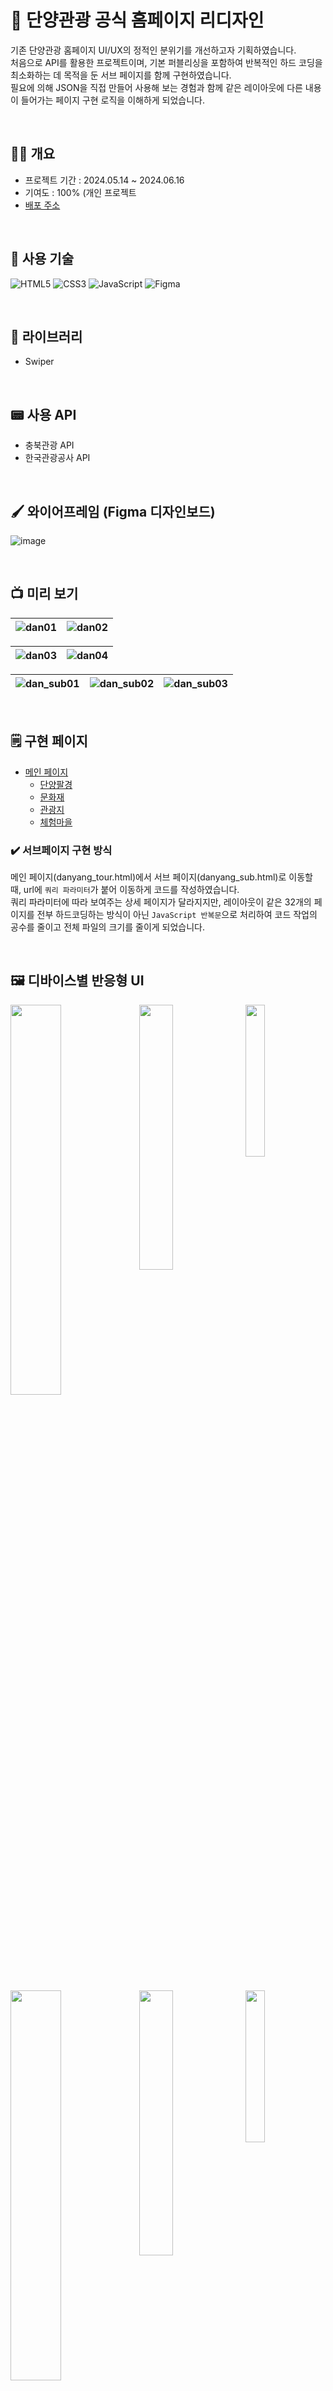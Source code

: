 # 🌳 단양관광 공식 홈페이지 리디자인

기존 단양관광 홈페이지 UI/UX의 정적인 분위기를 개선하고자 기획하였습니다. <br>
처음으로 API를 활용한 프로젝트이며, 기본 퍼블리싱을 포함하여 반복적인 하드 코딩을 최소화하는 데 목적을 둔 서브 페이지를 함께 구현하였습니다. <br>
필요에 의해 JSON을 직접 만들어 사용해 보는 경험과 함께 같은 레이아웃에 다른 내용이 들어가는 페이지 구현 로직을 이해하게 되었습니다.

<br>

## ✋🏻 개요

- 프로젝트 기간 : 2024.05.14 ~ 2024.06.16
- 기여도 : 100% (개인 프로젝트
- [배포 주소](https://yu-hazel.github.io/portfolio/tour/html/danyang_tour.html)

<br>

## 🥞 사용 기술

![HTML5](https://img.shields.io/badge/html5-%23E34F26.svg?style=for-the-badge&logo=html5&logoColor=white)
![CSS3](https://img.shields.io/badge/css3-%231572B6.svg?style=for-the-badge&logo=css3&logoColor=white)
![JavaScript](https://img.shields.io/badge/javascript-%23323330.svg?style=for-the-badge&logo=javascript&logoColor=%23F7DF1E)
![Figma](https://img.shields.io/badge/figma-%23F24E1E.svg?style=for-the-badge&logo=figma&logoColor=white)

<br>

## 🪼 라이브러리

- Swiper

<br>

## 📟 사용 API

- 충북관광 API
- 한국관광공사 API

<br>

## 🖌️ 와이어프레임 (Figma 디자인보드)

![image](https://github.com/user-attachments/assets/08546e7f-2bb1-4190-ab89-18f997b2e260)

<br>

## 📺 미리 보기

![dan01](https://github.com/user-attachments/assets/05af7b7c-505b-43e1-ba77-0a22662b2cdb) | ![dan02](https://github.com/user-attachments/assets/2920b6b9-5f08-4862-afec-a4bc6aa5bf83)
--- | --- |


![dan03](https://github.com/user-attachments/assets/460d4e96-ecc7-463e-bb7e-818ada27b566) | ![dan04](https://github.com/user-attachments/assets/f4053d21-9975-4ef6-aca8-cf9a2f7f984e)
--- | --- |


![dan_sub01](https://github.com/user-attachments/assets/ae9b30a6-7e30-4115-a479-a3dfc649032a) | ![dan_sub02](https://github.com/user-attachments/assets/1ac7bbb1-28b7-4b9d-8d4a-5cecc9044a76) | ![dan_sub03](https://github.com/user-attachments/assets/4bd5dabe-33d4-4aa0-9373-be57447b59be)
--- | --- | --- |

<br>

## 🗒️ 구현 페이지

- [메인 페이지](https://yu-hazel.github.io/portfolio/tour/html/danyang_tour.html)
  - [단양팔경](https://yu-hazel.github.io/portfolio/tour/html/danyang_sub.html?fetch=81)
  - [문화재](https://yu-hazel.github.io/portfolio/tour/html/danyang_sub.html?fetch=he1)
  - [관광지](https://yu-hazel.github.io/portfolio/tour/html/danyang_sub.html?fetch=h3)
  - [체험마을](https://yu-hazel.github.io/portfolio/tour/html/danyang_sub.html?fetch=a1)


### ✔️ 서브페이지 구현 방식

메인 페이지(danyang_tour.html)에서 서브 페이지(danyang_sub.html)로 이동할 때, url에 `쿼리 파라미터`가 붙어 이동하게 코드를 작성하였습니다. <br>
쿼리 파라미터에 따라 보여주는 상세 페이지가 달라지지만, 레이아웃이 같은 32개의 페이지를 전부 하드코딩하는 방식이 아닌 `JavaScript 반복문`으로 처리하여 코드 작업의 공수를 줄이고 전체 파일의 크기를 줄이게 되었습니다.

<br>

## 🖼️ 디바이스별 반응형 UI

<div>
  <img src="https://github.com/user-attachments/assets/cf6f1b4f-ef73-4059-961b-0e1f5637a40f" width="40%" align="top">
  <img src="https://github.com/user-attachments/assets/f8abf5da-3694-4231-8050-996367ab3529" width="33%" align="top">
  <img src="https://github.com/user-attachments/assets/684aea78-ecdf-4138-bd95-8169e45e2424" width="25%" align="top">
</div>
<br>
<div>
  <img src="https://github.com/user-attachments/assets/600aee35-251c-433d-b1c5-bd89065683ac" width="40%" align="top">
  <img src="https://github.com/user-attachments/assets/e0d83711-d63e-4058-b81d-a54e8ae3b692" width="33%" align="top">
  <img src="https://github.com/user-attachments/assets/4f83ba5e-d00b-48dd-81e7-87a27141e0ef" width="25%" align="top">
</div>








